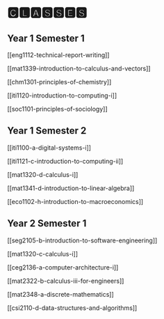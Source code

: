 # 🅲🅻🅰🆂🆂🅴🆂

## Year 1 Semester 1

[[eng1112-technical-report-writing]]

[[mat1339-introduction-to-calculus-and-vectors]]

[[chm1301-principles-of-chemistry]]

[[iti1120-introduction-to-computing-i]]

[[soc1101-principles-of-sociology]]

## Year 1 Semester 2

[[iti1100-a-digital-systems-i]]

[[iti1121-c-introduction-to-computing-ii]]

[[mat1320-d-calculus-i]]

[[mat1341-d-introduction-to-linear-algebra]]

[[eco1102-h-introduction-to-macroeconomics]]

## Year 2 Semester 1

[[seg2105-b-introduction-to-software-engineering]]

[[mat1320-c-calculus-i]]

[[ceg2136-a-computer-architecture-i]]

[[mat2322-b-calculus-iii-for-engineers]]

[[mat2348-a-discrete-mathematics]]

[[csi2110-d-data-structures-and-algorithms]]
